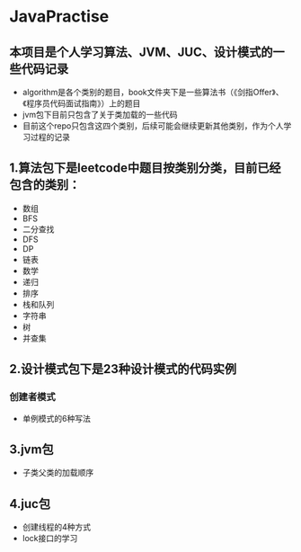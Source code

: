 # JavaPractise

## 本项目是个人学习算法、JVM、JUC、设计模式的一些代码记录

+ algorithm是各个类别的题目，book文件夹下是一些算法书（《剑指Offer》、《程序员代码面试指南》）上的题目
+ jvm包下目前只包含了关于类加载的一些代码
+ 目前这个repo只包含这四个类别，后续可能会继续更新其他类别，作为个人学习过程的记录

## 1.算法包下是leetcode中题目按类别分类，目前已经包含的类别：

+ 数组
+ BFS
+ 二分查找
+ DFS
+ DP
+ 链表
+ 数学
+ 递归
+ 排序
+ 栈和队列
+ 字符串
+ 树
+ 并查集

## 2.设计模式包下是23种设计模式的代码实例

### 创建者模式

+ 单例模式的6种写法

## 3.jvm包

+ 子类父类的加载顺序

## 4.juc包

+ 创建线程的4种方式
+ lock接口的学习
